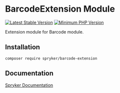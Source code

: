 # BarcodeExtension Module
[![Latest Stable Version](https://poser.pugx.org/spryker/barcode-extension/v/stable.svg)](https://packagist.org/packages/spryker/barcode-extension)
[![Minimum PHP Version](https://img.shields.io/badge/php-%3E%3D%208.3-8892BF.svg)](https://php.net/)

Extension module for Barcode module.

## Installation

```
composer require spryker/barcode-extension
```

## Documentation

[Spryker Documentation](https://docs.spryker.com)
